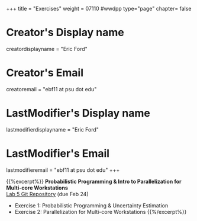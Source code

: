 +++
title = "Exercises"
weight = 07110  #wwdpp
type="page"
chapter= false

# Creator's Display name
creatordisplayname = "Eric Ford"
# Creator's Email
creatoremail = "ebf11 at psu dot edu"
# LastModifier's Display name
lastmodifierdisplayname = "Eric Ford"
# LastModifier's Email
lastmodifieremail = "ebf11 at psu dot edu"
+++



{{%excerpt%}}
<b>Probabilistic Programming & Intro to Parallelization for Multi-core Workstations</b><br />
[Lab 5 Git Repository](https://github.com/PsuAstro528/lab5-start) (due Feb 24)

- Exercise 1: Probabilistic Programming & Uncertainty Estimation
- Exercise 2: Parallelization for Multi-core Workstations
{{%/excerpt%}}
